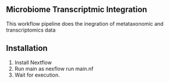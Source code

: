## Microbiome Transcriptmic Integration 

This workflow pipeline does the inegration of metataxonomic and transcriptomics data 

## Installation 

1. Install Nextflow 
2. Run main as nexflow run main.nf 
3. Wait for execution. 
